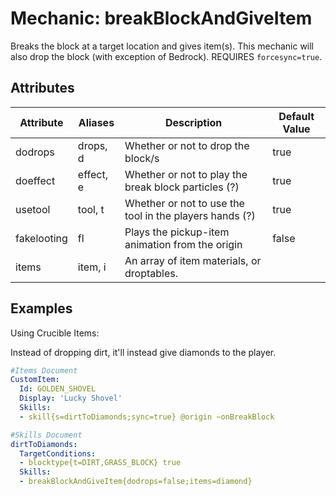 Mechanic: breakBlockAndGiveItem
===================================

Breaks the block at a target location and gives item(s). This mechanic will also drop the block (with exception of Bedrock). REQUIRES `forcesync=true`.

Attributes
--------------
| Attribute | Aliases   | Description                        | Default Value |
|-----------|-----------|------------------------------------|---------------|
| dodrops   | drops, d  | Whether or not to drop the block/s | true          |
| doeffect  | effect, e | Whether or not to play the break block particles (?) | true |
| usetool   | tool, t   | Whether or not to use the tool in the players hands (?) | true |
| fakelooting | fl | Plays the pickup-item animation from the origin | false |
| items | item, i | An array of item materials, or droptables. | |


Examples
--------

Using Crucible Items:

Instead of dropping dirt, it'll instead give diamonds to the player.
```yaml
#Items Document
CustomItem:
  Id: GOLDEN_SHOVEL
  Display: 'Lucky Shovel'
  Skills:
  - skill{s=dirtToDiamonds;sync=true} @origin ~onBreakBlock

#Skills Document
dirtToDiamonds:
  TargetConditions:
  - blocktype{t=DIRT,GRASS_BLOCK} true
  Skills:
  - breakBlockAndGiveItem{dodrops=false;items=diamond}
```